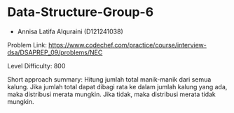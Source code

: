 # Data-Structure-Group-6

- Annisa Latifa Alquraini (D121241038)

Problem Link: https://www.codechef.com/practice/course/interview-dsa/DSAPREP_09/problems/NEC

Level Difficulty: 800

Short approach summary: Hitung jumlah total manik-manik dari semua kalung. Jika jumlah total dapat dibagi rata ke dalam jumlah kalung yang ada, maka distribusi merata mungkin. Jika tidak, maka distribusi merata tidak mungkin.
